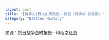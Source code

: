 ```yaml
---
layout: post
title: "[待录入]野人山历险记--日记（何铁华 孙克刚）"
category: "Battles History"
---
```

来源：抗日战争战时报告--印缅之征战